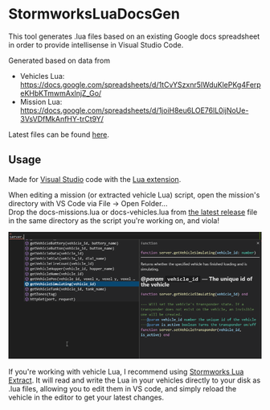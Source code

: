 # StormworksLuaDocsGen

This tool generates .lua files based on an existing Google docs spreadsheet in order to provide intellisense in Visual Studio Code.

Generated based on data from
* Vehicles Lua: https://docs.google.com/spreadsheets/d/1tCvYSzxnr5lWduKlePKg4FerpeKHbKTmwmAxlnjZ_Go/
* Mission Lua: https://docs.google.com/spreadsheets/d/1joiH8eu6LOE76lL0ijNoUe-3VsVDfMkAnfHY-trCt9Y/

Latest files can be found [here](https://github.com/Rene-Sackers/StormworksLuaDocsGen/releases/latest).

## Usage

Made for [Visual Studio](https://code.visualstudio.com/) code with the [Lua extension](https://marketplace.visualstudio.com/items?itemName=sumneko.lua).

When editing a mission (or extracted vehicle Lua) script, open the mission's directory with VS Code via File -> Open Folder...  
Drop the docs-missions.lua or docs-vehicles.lua from [the latest release](https://github.com/Rene-Sackers/StormworksLuaDocsGen/releases/latest) file in the same directory as the script you're working on, and viola!

![Screenshot](readme/screenshot.png)

If you're working with vehicle Lua, I recommend using [Stormworks Lua Extract](https://github.com/Rene-Sackers/StormworksLuaExtract). It will read and write the Lua in your vehicles directly to your disk as .lua files, allowing you to edit them in VS code, and simply reload the vehicle in the editor to get your latest changes.
